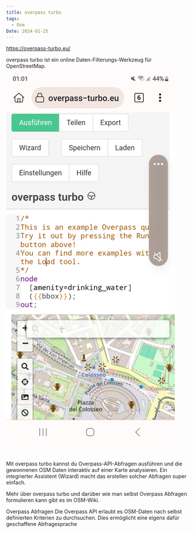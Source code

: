 ```yaml
---
title: overpass turbo
tags:
  - Osm
Date: 2024-01-25
---
```

https://overpass-turbo.eu/

overpass turbo ist ein online Daten-Filterungs-Werkzeug für OpenStreetMap.![](../_asset/Screenshot_20240125_010153_Kiwi%20Browser.jpg)
# 

Mit overpass turbo kannst du Overpass-API-Abfragen ausführen und die gewonnenen OSM Daten interaktiv auf einer Karte analysieren. Ein integrierter Assistent (Wizard) macht das erstellen solcher Abfragen super einfach.

Mehr über overpass turbo und darüber wie man selbst Overpass Abfragen formulieren kann gibt es im OSM-Wiki.

Overpass Abfragen
Die Overpass API erlaubt es OSM-Daten nach selbst definierten Kriterien zu durchsuchen. Dies ermöglicht eine eigens dafür geschaffene Abfragesprache